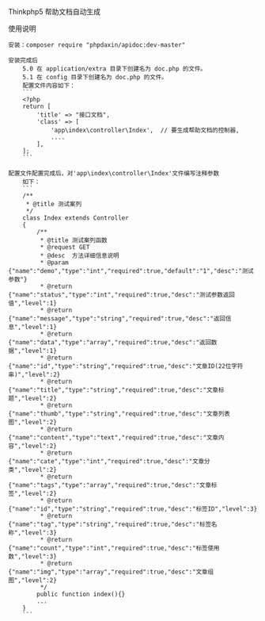 Thinkphp5 帮助文档自动生成

使用说明

    安装：composer require "phpdaxin/apidoc:dev-master"
    
    安装完成后
        5.0 在 application/extra 目录下创建名为 doc.php 的文件。
        5.1 在 config 目录下创建名为 doc.php 的文件。
        配置文件内容如下：
        ```
        <?php
        return [
            'title' => "接口文档",
            'class' => [
                'app\index\controller\Index',  // 要生成帮助文档的控制器, 
                ....
            ],
        ];
        ```
        
    配置文件配置完成后，对'app\index\controller\Index'文件编写注释参数
        如下：
        ```
        /**
         * @title 测试案列
         */
        class Index extends Controller
        {
            /**
             * @title 测试案列函数
             * @request GET
             * @desc  方法详细信息说明
             * @param {"name":"demo","type":"int","required":true,"default":"1","desc":"测试参数"}
             * @return {"name":"status","type":"int","required":true,"desc":"测试参数返回值","level":1}
             * @return {"name":"message","type":"string","required":true,"desc":"返回信息","level":1}
             * @return {"name":"data","type":"array","required":true,"desc":"返回数据","level":1}
             * @return {"name":"id","type":"string","required":true,"desc":"文章ID(22位字符串)","level":2}
             * @return {"name":"title","type":"string","required":true,"desc":"文章标题","level":2}
             * @return {"name":"thumb","type":"string","required":true,"desc":"文章列表图","level":2}
             * @return {"name":"content","type":"text","required":true,"desc":"文章内容","level":2}
             * @return {"name":"cate","type":"int","required":true,"desc":"文章分类","level":2}
             * @return {"name":"tags","type":"array","required":true,"desc":"文章标签","level":2}
             * @return {"name":"id","type":"string","required":true,"desc":"标签ID","level":3}
             * @return {"name":"tag","type":"string","required":true,"desc":"标签名称","level":3}
             * @return {"name":"count","type":"int","required":true,"desc":"标签使用数","level":3}
             * @return {"name":"img","type":"array","required":true,"desc":"文章组图","level":2}
             */
            public function index(){}
            ...
        }
        ```